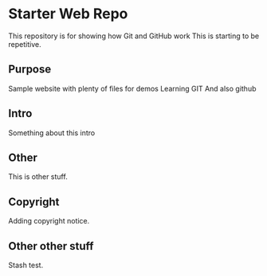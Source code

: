 # Starter Web Repo

This repository is for showing how Git and GitHub work
This is starting to be repetitive.
## Purpose

Sample website with plenty of files for demos
Learning GIT
And also github

## Intro
Something about this intro

## Other
This is other stuff.

## Copyright
Adding copyright notice.

## Other other stuff
Stash test.
